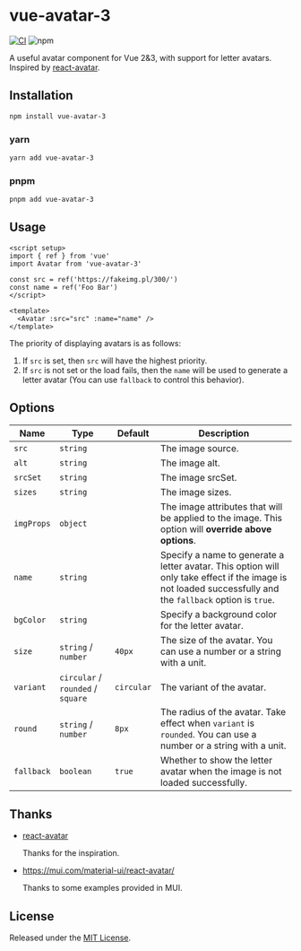 # vue-avatar-3

[![CI](https://github.com/g1eny0ung/vue-avatar-3/actions/workflows/ci.yaml/badge.svg)](https://github.com/g1eny0ung/vue-avatar-3/actions/workflows/ci.yaml)
![npm](https://img.shields.io/npm/v/vue-avatar-3)

A useful avatar component for Vue 2&3, with support for letter avatars. Inspired by [react-avatar](https://github.com/ambassify/react-avatar).

## Installation

```bash
npm install vue-avatar-3
```

### yarn

```bash
yarn add vue-avatar-3
```

### pnpm

```bash
pnpm add vue-avatar-3
```

## Usage

```vue
<script setup>
import { ref } from 'vue'
import Avatar from 'vue-avatar-3'

const src = ref('https://fakeimg.pl/300/')
const name = ref('Foo Bar')
</script>

<template>
  <Avatar :src="src" :name="name" />
</template>
```

The priority of displaying avatars is as follows:

1. If `src` is set, then `src` will have the highest priority.
2. If `src` is not set or the load fails, then the `name` will be used to generate a letter avatar (You can use `fallback` to control this behavior).

## Options

| Name       | Type                              | Default    | Description                                                                                                                                                |
| ---------- | --------------------------------- | ---------- | ---------------------------------------------------------------------------------------------------------------------------------------------------------- |
| `src`      | `string`                          |            | The image source.                                                                                                                                          |
| `alt`      | `string`                          |            | The image alt.                                                                                                                                             |
| `srcSet`   | `string`                          |            | The image srcSet.                                                                                                                                          |
| `sizes`    | `string`                          |            | The image sizes.                                                                                                                                           |
| `imgProps` | `object`                          |            | The image attributes that will be applied to the image. This option will **override above options**.                                                       |
| `name`     | `string`                          |            | Specify a name to generate a letter avatar. This option will only take effect if the image is not loaded successfully and the `fallback` option is `true`. |
| `bgColor`  | `string`                          |            | Specify a background color for the letter avatar.                                                                                                          |
| `size`     | `string` / `number`               | `40px`     | The size of the avatar. You can use a number or a string with a unit.                                                                                      |
| `variant`  | `circular` / `rounded` / `square` | `circular` | The variant of the avatar.                                                                                                                                 |
| `round`    | `string` / `number`               | `8px`      | The radius of the avatar. Take effect when `variant` is `rounded`. You can use a number or a string with a unit.                                           |
| `fallback` | `boolean`                         | `true`     | Whether to show the letter avatar when the image is not loaded successfully.                                                                               |

## Thanks

- [react-avatar](https://github.com/ambassify/react-avatar)

  Thanks for the inspiration.

- <https://mui.com/material-ui/react-avatar/>

  Thanks to some examples provided in MUI.

## License

Released under the [MIT License](https://github.com/g1eny0ung/vue-avatar-3/blob/main/LICENSE).
